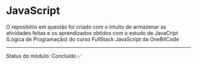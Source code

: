 # JavaScript

O repositótio em questão foi criado com o intuito de armazenar as atividades feitas 
e os aprendizados obtidos com o estudo de JavaCript (Lógica de Programação) do curso FullStack JavaScript da OneBitCode

<hr>

Status do módulo: Concluído ✅
